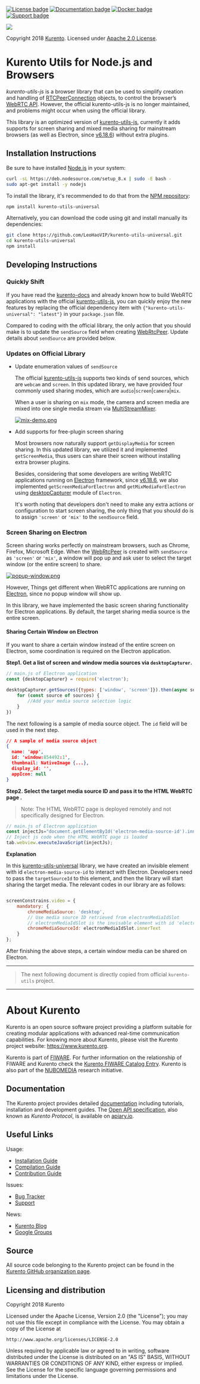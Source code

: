 [![License badge](https://img.shields.io/badge/license-Apache2-orange.svg)](http://www.apache.org/licenses/LICENSE-2.0)
[![Documentation badge](https://readthedocs.org/projects/fiware-orion/badge/?version=latest)](https://doc-kurento.readthedocs.io)
[![Docker badge](https://img.shields.io/docker/pulls/fiware/orion.svg)](https://hub.docker.com/r/fiware/stream-oriented-kurento/)
[![Support badge]( https://img.shields.io/badge/support-sof-yellowgreen.svg)](https://stackoverflow.com/questions/tagged/kurento)

[![][KurentoImage]][Kurento]

Copyright 2018 [Kurento]. Licensed under [Apache 2.0 License].

[Kurento]: https://kurento.org
[KurentoImage]: https://secure.gravatar.com/avatar/21a2a12c56b2a91c8918d5779f1778bf?s=120
[Apache 2.0 License]: http://www.apache.org/licenses/LICENSE-2.0

# Kurento Utils for Node.js and Browsers

*kurento-utils-js* is a browser library that can be used to simplify creation and handling of [RTCPeerConnection](https://developer.mozilla.org/en-US/docs/Web/API/RTCPeerConnection) objects, to control the browser’s [WebRTC API](https://developer.mozilla.org/en-US/docs/Web/API/WebRTC_API). However, the official kurento-utils-js is no longer maintained, and problems might occur when using the official library.

This library is an optimized version of [kurento-utils-js](https://www.npmjs.com/package/kurento-utils/v/6.18.0), currently it adds supports for screen sharing and mixed media sharing for mainstream browsers (as well as Electron, since [v6.18.6](https://www.npmjs.com/package/kurento-utils-universal/v/6.18.6)) without extra plugins.

## Installation Instructions

Be sure to have installed [Node.js](https://nodejs.org/en/) in your system:

```bash
curl -sL https://deb.nodesource.com/setup_8.x | sudo -E bash -
sudo apt-get install -y nodejs
```

To install the library, it's recommended to do that from the [NPM repository](https://www.npmjs.com/package/kurento-utils-universal):

```bash
npm install kurento-utils-universal
```

Alternatively, you can download the code using git and install manually its dependencies:

```bash
git clone https://github.com/LeoHaoVIP/kurento-utils-universal.git
cd kurento-utils-universal
npm install
```

## Developing Instructions

### Quickly Shift

If you have read the [kurento-docs](https://doc-kurento.readthedocs.io/en/stable/features/kurento_utils_js.html) and already known how to build WebRTC applications with the official [kurento-utils-js](https://www.npmjs.com/package/kurento-utils/v/6.18.0), you can quickly enjoy the new features by replacing the official dependency item with `{"kurento-utils-universal": "latest"}` in your `package.json` file.

Compared to coding with the official library, the only action that you should make is to update the `sendSource` field when creating [WebRtcPeer](https://doc-kurento.readthedocs.io/en/stable/features/kurento_utils_js.html#webrtcpeer). Update details about `sendSource` are provided below.

### Updates on Official Library

- Update enumeration values of `sendSource`

    The official [kurento-utils-js](https://www.npmjs.com/package/kurento-utils/v/6.18.0) supports two kinds of send sources, which are `webcam` and `screen`. In this updated library, we have provided four commonly used sharing modes, which are `audio`|`screen`|`camera`|`mix`.
    
    When a user is sharing on `mix` mode, the camera and screen media are mixed into one single media stream via  [MultiStreamMixer](https://github.com/muaz-khan/MultiStreamsMixer).
    
    [![mix-demo.png](https://i.postimg.cc/rm3kJCxk/mix-demo.png)](https://postimg.cc/ZB82YNw7)
    
- Add supports for free-plugin screen sharing
  
  Most browsers now naturally support `getDisplayMedia` for screen sharing. In this updated library, we utilized it and implemented `getScreenMedia`, thus users can share their screen without installing extra browser plugins.
  
  Besides, considering that some developers are writing WebRTC applications running on [Electron](https://www.electronjs.org/) framework, since [v6.18.6](https://www.npmjs.com/package/kurento-utils-universal/v/6.18.6), we also implemented `getScreenMediaForElectron` and `getMixMediaForElectron` using [desktopCapturer](https://www.electronjs.org/docs/latest/api/desktop-capturer) module of `Electron`.
  
  It's worth noting that developers don't need to make any extra actions or configuration to start screen sharing, the only thing that you should do is to assign `'screen'` or `'mix'` to the `sendSource` field.

### Screen Sharing on Electron

Screen sharing works perfectly on mainstream browsers, such as Chrome, Firefox, Microsoft Edge. When the [WebRtcPeer](https://doc-kurento.readthedocs.io/en/stable/features/kurento_utils_js.html#webrtcpeer) is created with `sendSource` as `'screen'` or `'mix'`, a window will pop up and ask user to select the target window (or the entire screen) to share.

[![popup-window.png](README/popup-window.png)](https://postimg.cc/CZBfP2Dt)

However, Things get different when WebRTC applications are running on [Electron](https://www.electronjs.org/), since no popup window will show up.

In this library, we have implemented the basic screen sharing functionality for Electron applications. By default, the target sharing media source is the entire screen.

#### Sharing Certain Window on Electron

If you want to share a certain window instead of the entire screen on Electron, some coordination is required on the Electron application.

**Step1. Get a list of screen and window media sources via `desktopCapturer`.**

```javascript
// main.js of Electron application
const {desktopCapturer} = require('electron');

desktopCapturer.getSources({types: ['window', 'screen']}).then(async sources => {
    for (const source of sources) {
        //Add your media source selection logic
    }
})
```

The next following is a sample of media source object. The `id` field will be used in the next step.

```json
// A sample of media source object
{
  name: 'app',
  id: 'window:854492:1',
  thumbnail: NativeImage {...},
  display_id: '',
  appIcon: null
}
```

**Step2. Select the target media source ID and pass it to the HTML WebRTC page .**

> Note: The HTML WebRTC page is deployed remotely and not specifically designed for Electron.

```javascript
// main.js of Electron application
const injectJs="document.getElementById('electron-media-source-id').innerText=${targetSourceId};";
// Inject js code when the HTML WebRTC page is loaded
tab.webview.executeJavaScript(injectJs);
```

**Explanation**

In this [kurento-utils-universal](https://www.npmjs.com/package/kurento-utils-universal) library, we have created an invisible element with id `electron-media-source-id` to interact with Electron. Developers need to pass the `targetSourceId` to this element, and then the library will start sharing the target media. The relevant codes in our library are as follows:

```javascript

screenConstrains.video = {
    mandatory: {
        chromeMediaSource: 'desktop',
        // Use media source ID retrieved from electronMediaIdSlot
        // electronMediaIdSlot is the invisable element with id 'electron-media-source-id'
        chromeMediaSourceId: electronMediaIdSlot.innerText
    }
};
```

After finishing the above steps, a certain window media can be shared on Electron.


---

> The next following document is directly copied from official `kurento-utils` project.

---

About Kurento
=============

Kurento is an open source software project providing a platform suitable for creating modular applications with advanced real-time communication capabilities. For knowing more about Kurento, please visit the Kurento project website: https://www.kurento.org.

Kurento is part of [FIWARE]. For further information on the relationship of FIWARE and Kurento check the [Kurento FIWARE Catalog Entry]. Kurento is also part of the [NUBOMEDIA] research initiative.

[FIWARE]: http://www.fiware.org
[Kurento FIWARE Catalog Entry]: http://catalogue.fiware.org/enablers/stream-oriented-kurento
[NUBOMEDIA]: http://www.nubomedia.eu



Documentation
-------------

The Kurento project provides detailed [documentation] including tutorials, installation and development guides. The [Open API specification], also known as *Kurento Protocol*, is available on [apiary.io].

[documentation]: https://www.kurento.org/documentation
[Open API specification]: http://kurento.github.io/doc-kurento/
[apiary.io]: http://docs.streamoriented.apiary.io/



Useful Links
------------

Usage:

* [Installation Guide](https://doc-kurento.readthedocs.io/en/latest/user/installation.html)
* [Compilation Guide](https://doc-kurento.readthedocs.io/en/latest/dev/dev_guide.html#developing-kms)
* [Contribution Guide](https://doc-kurento.readthedocs.io/en/latest/project/contribute.html)

Issues:

* [Bug Tracker](https://github.com/LeoHaoVIP/kurento-utils-universal/issues)
* [Support](https://doc-kurento.readthedocs.io/en/latest/user/support.html)

News:

* [Kurento Blog](https://www.kurento.org/blog)
* [Google Groups](https://groups.google.com/forum/#!forum/kurento)



Source
------

All source code belonging to the Kurento project can be found in the [Kurento GitHub organization page].

[Kurento GitHub organization page]: https://github.com/Kurento



Licensing and distribution
--------------------------

Copyright 2018 Kurento

Licensed under the Apache License, Version 2.0 (the "License");
you may not use this file except in compliance with the License.
You may obtain a copy of the License at

    http://www.apache.org/licenses/LICENSE-2.0

Unless required by applicable law or agreed to in writing, software
distributed under the License is distributed on an "AS IS" BASIS,
WITHOUT WARRANTIES OR CONDITIONS OF ANY KIND, either express or implied.
See the License for the specific language governing permissions and
limitations under the License.
